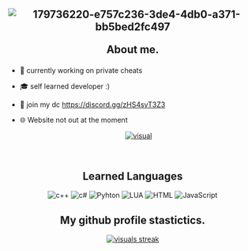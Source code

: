 <h2 align="center">

![179736220-e757c236-3de4-4db0-a371-bb5bed2fc497](https://user-images.githubusercontent.com/107756040/187618145-321124e5-0bd4-4bc3-8c32-6f6e78cf538e.png)


About me.</h2> 

- 📌 currently working on private cheats

- 🎓 self learned developer :)

- 🔗 join my dc https://discord.gg/zHS4svT3Z3

- 🌐 Website not out at the moment

  <p align="center">
    <a href="https://discord.com/users/980263440138502144">
        <img title="visual" alt="visual" src="https://discord.c99.nl/widget/theme-1/980263440138502144.png"/>
    </a>
</p>

</pre><br>


<h2 align="center">Learned Languages</h2>
<p align="center">
  <img alt="c++" src="https://img.shields.io/badge/C%2B%2B-00599C?style=for-the-badge&logo=c%2B%2B&logoColor=white"></a> 
  <img alt="c#" src="https://img.shields.io/badge/C%23-239120?style=for-the-badge&logo=c-sharp&logoColor=white"></a> 
  <img alt="Pyhton" src="https://img.shields.io/badge/Python-FFD43B?style=for-the-badge&logo=python&logoColor=blue"></a>    
  <img alt="LUA" src="https://img.shields.io/badge/Lua-2C2D72?style=for-the-badge&logo=lua&logoColor=white"></a> 
  <img alt="HTML" src="https://img.shields.io/badge/HTML5-E34F26?style=for-the-badge&logo=html5&logoColor=white"></a> 
  <img alt="JavaScript" src="https://img.shields.io/badge/JavaScript-323330?style=for-the-badge&logo=javascript&logoColor=F7DF1E"></a> 
</p>

<h2 align="center">My github profile stastictics.</h2>

<p align="center">
    <a href="https://github.com/Visual1337">
        <img title="visual development" alt="visuals streak" src="https://github-readme-streak-stats.herokuapp.com/?user=hk-development&theme=dark&hide_border=true&stroke=f53b3b"/>
    </a>
</p><br>
